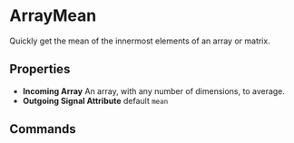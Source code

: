 ArrayMean
=======
Quickly get the mean of the innermost elements of an array or matrix.

Properties
----------
- **Incoming Array** An array, with any number of dimensions, to average.
- **Outgoing Signal Attribute** default `mean`

Commands
--------
